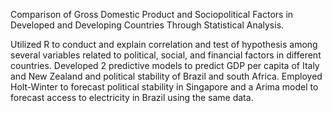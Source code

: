 Comparison of Gross Domestic Product and Sociopolitical Factors in Developed and Developing Countries Through Statistical Analysis.


Utilized R to conduct and explain correlation and test of hypothesis among several variables related to political, social, and financial factors in different countries.
Developed 2 predictive models to predict GDP per capita of Italy and New Zealand and political stability of Brazil and south Africa.
Employed Holt-Winter to forecast political stability in Singapore and a Arima model to forecast access to electricity in Brazil using the same data.
